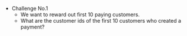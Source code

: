 - Challenge No.1
    - We want to reward out first 10 paying customers. 
    - What are the customer ids of the first 10 customers who created a payment?